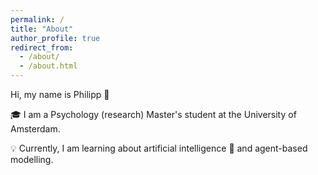 ```yaml
---
permalink: /
title: "About"
author_profile: true
redirect_from: 
  - /about/
  - /about.html
---
```


Hi, my name is Philipp 👋 

🎓 I am a Psychology (research) Master's student at the University of Amsterdam.

💡 Currently, I am learning about artificial intelligence 🤖 and agent-based modelling.

